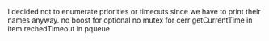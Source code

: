I decided not to enumerate priorities or timeouts since we have to print their names anyway.
no boost for optional
no mutex for cerr
getCurrentTime in item
rechedTimeout in pqueue
